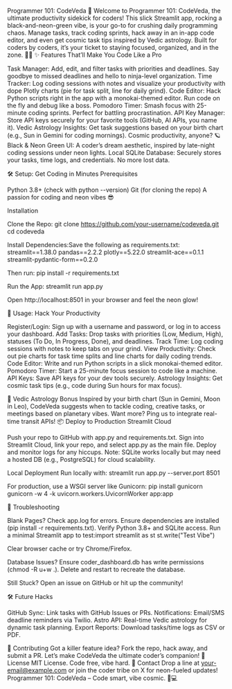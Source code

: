 Programmer 101: CodeVeda 🚀
Welcome to Programmer 101: CodeVeda, the ultimate productivity sidekick for coders! This slick Streamlit app, rocking a black-and-neon-green vibe, is your go-to for crushing daily programming chaos. Manage tasks, track coding sprints, hack away in an in-app code editor, and even get cosmic task tips inspired by Vedic astrology. Built for coders by coders, it’s your ticket to staying focused, organized, and in the zone. 🌌💾
✨ Features That’ll Make You Code Like a Pro

Task Manager: Add, edit, and filter tasks with priorities and deadlines. Say goodbye to missed deadlines and hello to ninja-level organization.
Time Tracker: Log coding sessions with notes and visualize your productivity with dope Plotly charts (pie for task split, line for daily grind).
Code Editor: Hack Python scripts right in the app with a monokai-themed editor. Run code on the fly and debug like a boss.
Pomodoro Timer: Smash focus with 25-minute coding sprints. Perfect for battling procrastination.
API Key Manager: Store API keys securely for your favorite tools (GitHub, AI APIs, you name it).
Vedic Astrology Insights: Get task suggestions based on your birth chart (e.g., Sun in Gemini for coding mornings). Cosmic productivity, anyone? 🪐
Black & Neon Green UI: A coder’s dream aesthetic, inspired by late-night coding sessions under neon lights.
Local SQLite Database: Securely stores your tasks, time logs, and credentials. No more lost data.

🛠️ Setup: Get Coding in Minutes
Prerequisites

Python 3.8+ (check with python --version)
Git (for cloning the repo)
A passion for coding and neon vibes 😎

Installation

Clone the Repo:
git clone https://github.com/your-username/codeveda.git
cd codeveda


Install Dependencies:Save the following as requirements.txt:
streamlit==1.38.0
pandas==2.2.2
plotly==5.22.0
streamlit-ace==0.1.1
streamlit-pydantic-form==0.2.0

Then run:
pip install -r requirements.txt


Run the App:
streamlit run app.py

Open http://localhost:8501 in your browser and feel the neon glow!


🚀 Usage: Hack Your Productivity

Register/Login: Sign up with a username and password, or log in to access your dashboard.
Add Tasks: Drop tasks with priorities (Low, Medium, High), statuses (To Do, In Progress, Done), and deadlines.
Track Time: Log coding sessions with notes to keep tabs on your grind.
View Productivity: Check out pie charts for task time splits and line charts for daily coding trends.
Code Editor: Write and run Python scripts in a slick monokai-themed editor.
Pomodoro Timer: Start a 25-minute focus session to code like a machine.
API Keys: Save API keys for your dev tools securely.
Astrology Insights: Get cosmic task tips (e.g., code during Sun hours for max focus).

🌌 Vedic Astrology Bonus
Inspired by your birth chart (Sun in Gemini, Moon in Leo), CodeVeda suggests when to tackle coding, creative tasks, or meetings based on planetary vibes. Want more? Ping us to integrate real-time transit APIs!
📦 Deploy to Production
Streamlit Cloud

Push your repo to GitHub with app.py and requirements.txt.
Sign into Streamlit Cloud, link your repo, and select app.py as the main file.
Deploy and monitor logs for any hiccups.
Note: SQLite works locally but may need a hosted DB (e.g., PostgreSQL) for cloud scalability.

Local Deployment
Run locally with:
streamlit run app.py --server.port 8501

For production, use a WSGI server like Gunicorn:
pip install gunicorn
gunicorn -w 4 -k uvicorn.workers.UvicornWorker app:app

🐛 Troubleshooting

Blank Pages?
Check app.log for errors.
Ensure dependencies are installed (pip install -r requirements.txt).
Verify Python 3.8+ and SQLite access.
Run a minimal Streamlit app to test:import streamlit as st
st.write("Test Vibe")


Clear browser cache or try Chrome/Firefox.


Database Issues?
Ensure coder_dashboard.db has write permissions (chmod -R u+w .).
Delete and restart to recreate the database.


Still Stuck? Open an issue on GitHub or hit up the community!

🛠️ Future Hacks

GitHub Sync: Link tasks with GitHub Issues or PRs.
Notifications: Email/SMS deadline reminders via Twilio.
Astro API: Real-time Vedic astrology for dynamic task planning.
Export Reports: Download tasks/time logs as CSV or PDF.

🤝 Contributing
Got a killer feature idea? Fork the repo, hack away, and submit a PR. Let’s make CodeVeda the ultimate coder’s companion!
📜 License
MIT License. Code free, vibe hard.
💬 Contact
Drop a line at your-email@example.com or join the coder tribe on X for neon-fueled updates!
Programmer 101: CodeVeda – Code smart, vibe cosmic. 🌌💻
